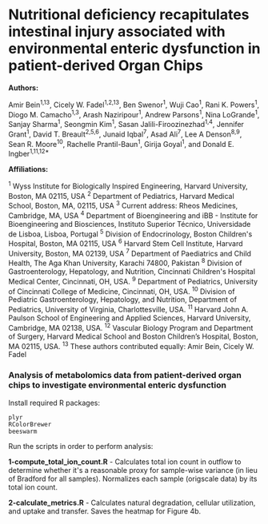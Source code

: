 # Nutritional deficiency recapitulates intestinal injury associated with environmental enteric dysfunction in patient-derived Organ Chips

**Authors:**

Amir Bein<sup>1,13</sup>, Cicely W. Fadel<sup>1,2,13</sup>, Ben Swenor<sup>1</sup>, Wuji Cao<sup>1</sup>, Rani K. Powers<sup>1</sup>, Diogo M. Camacho<sup>1,3</sup>, Arash Naziripour<sup>1</sup>, Andrew Parsons<sup>1</sup>, Nina LoGrande<sup>1</sup>, Sanjay Sharma<sup>1</sup>, Seongmin Kim<sup>1</sup>, Sasan Jalili-Firoozinezhad<sup>1,4</sup>, Jennifer Grant<sup>1</sup>, David T. Breault<sup>2,5,6</sup>, Junaid Iqbal<sup>7</sup>, Asad Ali<sup>7</sup>, Lee A Denson<sup>8,9</sup>, Sean R. Moore<sup>10</sup>, Rachelle Prantil-Baun<sup>1</sup>, Girija Goyal<sup>1</sup>, and Donald E. Ingber<sup>1,11,12*</sup>

**Affiliations:**

<sup>1</sup> Wyss Institute for Biologically Inspired Engineering, Harvard University, Boston, MA 02115, USA
<sup>2</sup> Department of Pediatrics, Harvard Medical School, Boston, MA, 02115, USA
<sup>3</sup> Current address: Rheos Medicines, Cambridge, MA, USA
<sup>4</sup> Department of Bioengineering and iBB - Institute for Bioengineering and Biosciences, Instituto Superior Técnico, Universidade de Lisboa, Lisboa, Portugal
<sup>5</sup> Division of Endocrinology, Boston Children's Hospital, Boston, MA 02115, USA
<sup>6</sup> Harvard Stem Cell Institute, Harvard University, Boston, MA 02139, USA
<sup>7</sup> Department of Paediatrics and Child Health, The Aga Khan University, Karachi 74800, Pakistan
<sup>8</sup> Division of Gastroenterology, Hepatology, and Nutrition, Cincinnati Children's Hospital Medical Center, Cincinnati, OH, USA.
<sup>9</sup> Department of Pediatrics, University of Cincinnati College of Medicine, Cincinnati, OH, USA.
<sup>10</sup> Division of Pediatric Gastroenterology, Hepatology, and Nutrition, Department of Pediatrics, University of Virginia, Charlottesville, USA.
<sup>11</sup> Harvard John A. Paulson School of Engineering and Applied Sciences, Harvard University, Cambridge, MA 02138, USA.
<sup>12</sup> Vascular Biology Program and Department of Surgery, Harvard Medical School and Boston Children’s Hospital, Boston, MA 02115, USA.
<sup>13</sup> These authors contributed equally: Amir Bein, Cicely W. Fadel


### Analysis of metabolomics data from patient-derived organ chips to investigate environmental enteric dysfunction

Install required R packages:

```
plyr
RColorBrewer
beeswarm
```


Run the scripts in order to perform analysis:

**1-compute_total_ion_count.R** - Calculates total ion count in outflow to determine whether it's a reasonable proxy for sample-wise variance (in lieu of Bradford for all samples). Normalizes each sample (origscale data) by its total ion count.

**2-calculate_metrics.R** - Calculates natural degradation, cellular utilization, and uptake and transfer. Saves the heatmap for Figure 4b.
